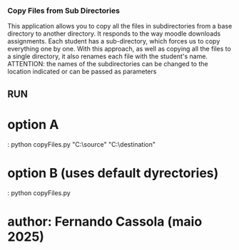 ### Copy Files from Sub Directories
This application allows you to copy all the files in subdirectories from a base directory to another directory.
It responds to the way moodle downloads assignments. Each student has a sub-directory, which forces us to copy everything one by one.
With this approach, as well as copying all the files to a single directory, it also renames each file with the student's name.
ATTENTION: the names of the subdirectories can be changed to the location indicated or can be passed as parameters

## RUN
# option A
: python copyFiles.py "C:\source" "C:\destination"
# option B (uses default dyrectories)
: python copyFiles.py 

# author: Fernando Cassola (maio 2025)
